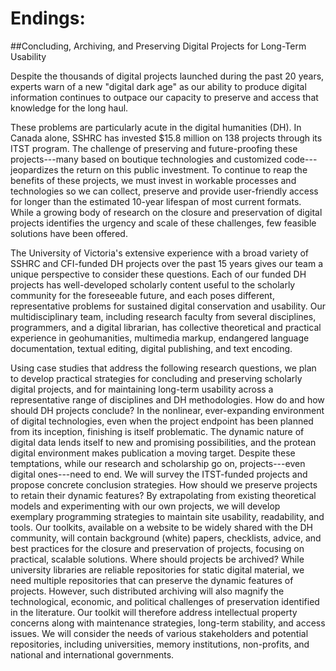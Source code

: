 # Endings:
##Concluding, Archiving, and Preserving Digital Projects for Long-Term Usability

Despite the thousands of digital projects launched during the past 20 years, experts warn of a new
"digital dark age" as our ability to produce digital information continues to outpace our capacity to
preserve and access that knowledge for the long haul.

These problems are particularly acute in the digital humanities (DH). In Canada alone, SSHRC has
invested $15.8 million on 138 projects through its ITST program. The challenge of preserving and
future-proofing these projects---many based on boutique technologies and customized
code---jeopardizes the return on this public investment. To continue to reap the benefits of these
projects, we must invest in workable processes and technologies so we can collect, preserve and provide
user-friendly access for longer than the estimated 10-year lifespan of most current formats.
While a growing body of research on the closure and preservation of digital projects identifies the
urgency and scale of these challenges, few feasible solutions have been offered.

The University of Victoria's extensive experience with a broad variety of SSHRC and CFI-funded
DH projects over the past 15 years gives our team a unique perspective to consider these questions.
Each of our funded DH projects has well-developed scholarly content useful to the scholarly community
for the foreseeable future, and each poses different, representative problems for sustained digital
conservation and usability. Our multidisciplinary team, including research faculty from several
disciplines, programmers, and a digital librarian, has collective theoretical and practical experience in
geohumanities, multimedia markup, endangered language documentation, textual editing, digital
publishing, and text encoding.

Using case studies that address the following research questions, we plan to develop practical
strategies for concluding and preserving scholarly digital projects, and for maintaining long-term
usability across a representative range of disciplines and DH methodologies.
How do and how should DH projects conclude? In the nonlinear, ever-expanding environment of digital
technologies, even when the project endpoint has been planned from its inception, finishing is itself
problematic. The dynamic nature of digital data lends itself to new and promising possibilities, and the
protean digital environment makes publication a moving target. Despite these temptations, while our
research and scholarship go on, projects---even digital ones---need to end. We will survey the
ITST-funded projects and propose concrete conclusion strategies.
How should we preserve projects to retain their dynamic features? By extrapolating from existing
theoretical models and experimenting with our own projects, we will develop exemplary programming
strategies to maintain site usability, readability, and tools. Our toolkits, available on a website to be
widely shared with the DH community, will contain background (white) papers, checklists, advice, and
best practices for the closure and preservation of projects, focusing on practical, scalable solutions.
Where should projects be archived? While university libraries are reliable repositories for static digital
material, we need multiple repositories that can preserve the dynamic features of projects. However,
such distributed archiving will also magnify the technological, economic, and political challenges of
preservation identified in the literature. Our toolkit will therefore address intellectual property concerns
along with maintenance strategies, long-term stability, and access issues. We will consider the needs of
various stakeholders and potential repositories, including universities, memory institutions, non-profits,
and national and international governments.
